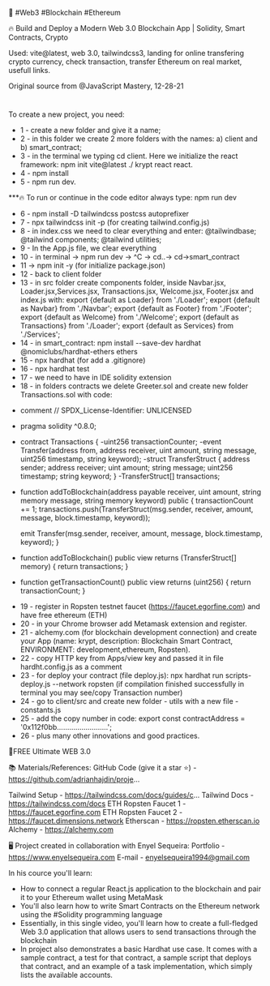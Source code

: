📧 #Web3 #Blockchain #Ethereum

🔥
Build and Deploy a Modern Web 3.0 Blockchain App | Solidity, Smart Contracts, Crypto

Used: vite@latest, web 3.0, tailwindcss3, landing for online transfering crypto currency, check transaction, transfer  Ethereum on real market, usefull links.

Original source from @JavaScript Mastery, 12-28-21 
#
To create a new project, you need:
* 1 - create a new folder and give it a name;
* 2 - in this folder we create 2 more folders with the names: a) client and b) smart_contract;
* 3 - in the terminal we typing cd client. Here we initialize the react framework: npm init vite@latest ./ krypt react react. 
* 4 - npm install
* 5 - npm run dev.

***🔥 To run or continue in the code editor always type: npm run dev

* 6 - npm install -D tailwindcss postcss autoprefixer
* 7 - npx tailwindcss init -p (for creating tailwind.config.js)
* 8 - in index.css we need to clear everything and enter:
@tailwindbase;
@tailwind components;
@tailwind utilities;
* 9 - In the App.js file, we clear everything
* 10 - in terminal -> npm run dev -> ^C -> cd..-> cd->smart_contract 
* 11 -> npm init -y (for initialize package.json)
* 12 - back to client folder
* 13 - in src folder create components folder, inside Navbar.jsx, Loader.jsx,Services.jsx, Transactions.jsx, Welcome.jsx, Footer.jsx and index.js with:
export {default as Loader} from './Loader';
export {default as Navbar} from './Navbar';
export {default as Footer} from './Footer';
export {default as Welcome} from './Welcome';
export {default as Transactions} from './Loader';
export {default as Services} from './Services';
* 14 - in smart_contract: 
npm install --save-dev hardhat @nomiclubs/hardhat-ethers ethers
* 15 - npx hardhat (for add a .gitignore)
* 16 - npx hardhat test 
* 17 - we need to have in IDE solidity extension
* 18 - in folders contracts we delete Greeter.sol and create new folder Transactions.sol with code:
- comment // SPDX_License-Identifier: UNLICENSED
- pragma solidity ^0.8.0;
- contract Transactions {
   -uint256 transactionCounter;
   -event Transfer(address from, address   receiver, uint amount, string message, uint256 timestamp, string keyword);
   -struct TransferStruct {
    address sender;
    address receiver;
    uint amount;
    string message; 
    uint256 timestamp; 
    string keyword;
   }
   -TransferStruct[] transactions;

- function addToBlockchain(address payable receiver, uint amount, string memory message, string memory keyword) public {
    transactionCount += 1;
    transactions.push(TransferStruct(msg.sender, receiver, amount, message, block.timestamp, keyword));

    emit Transfer(msg.sender, receiver, amount, message, block.timestamp, keyword);
    }
- function addToBlockchain() public view returns (TransferStruct[] memory) {
   return transactions;
    }
- function getTransactionCount() public view returns (uint256) {
   return transactionCount;
    }
* 19 - register in Ropsten testnet faucet (https://faucet.egorfine.com) and have free ethereum (ETH)
* 20 - in your Chrome browser add Metamask extension and register.
* 21 - alchemy.com (for blockchain development connection) and create your App (name: krypt, description: Blockchain Smart Contract, ENVIRONMENT: development,ethereum, Ropsten).
* 22 - copy HTTP key from Apps/view key and passed it in file hardht.config.js as a comment
* 23 - for deploy your contract (file deploy.js): npx hardhat run scripts-deploy.js --network ropsten (if compilation finished successfully in terminal you may see/copy Transaction number)
* 24 - go to client/src and create new folder - utils with a new file - constants.js
* 25 - add the copy number in code:
    export const contractAddress = '0x112f0bb.........................';
* 26 - plus many other innovations and good practices.


📙FREE Ultimate WEB 3.0


📚 Materials/References:
GitHub Code (give it a star ⭐) - https://github.com/adrianhajdin/proje...

Tailwind Setup - https://tailwindcss.com/docs/guides/c...
Tailwind Docs - https://tailwindcss.com/docs
ETH Ropsten Faucet 1 - https://faucet.egorfine.com
ETH Ropsten Faucet 2 - https://faucet.dimensions.network
Etherscan - https://ropsten.etherscan.io
Alchemy - https://alchemy.com

🖥️ Project created in collaboration with Enyel Sequeira: 
Portfolio - https://www.enyelsequeira.com
E-mail - enyelsequeira1994@gmail.com

In his cource you'll learn:
- How to connect a regular React.js application to the blockchain and pair it to your Ethereum wallet using MetaMask
- You'll also learn how to write Smart Contracts on the Ethereum network using the #Solidity programming language
- Essentially, in this single video, you'll learn how to create a full-fledged Web 3.0 application that allows users to send transactions through the blockchain
- In project also demonstrates a basic Hardhat use case. It comes with a sample contract, a test for that contract, a sample script that deploys that contract, and an example of a task implementation, which simply lists the available accounts.